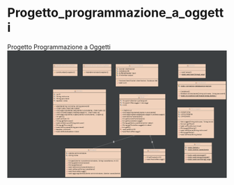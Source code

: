 # Progetto_programmazione_a_oggetti
Progetto Programmazione a Oggetti
![](https://github.com/Lomby1902/Progetto_programmazione_a_oggetti/blob/main/Diagramma.png?raw=true)
